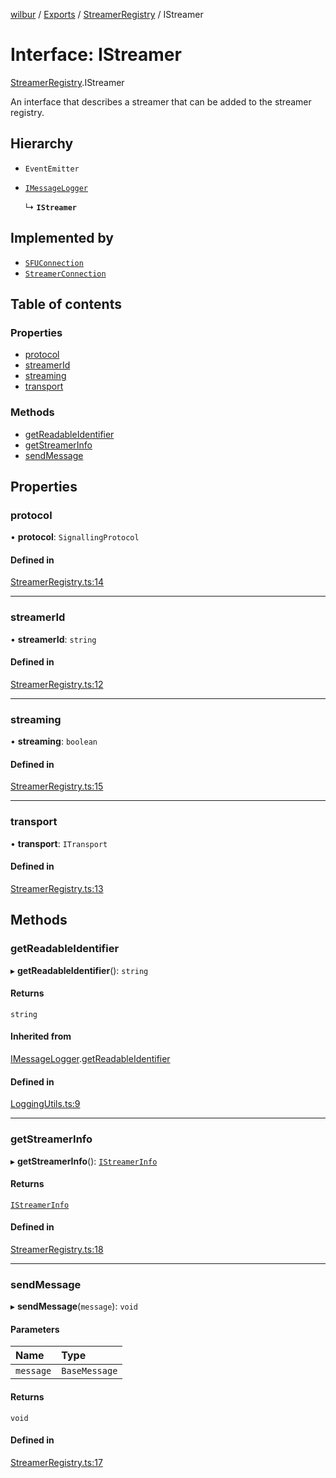 [wilbur](../README.md) / [Exports](../modules.md) / [StreamerRegistry](../modules/StreamerRegistry.md) / IStreamer

# Interface: IStreamer

[StreamerRegistry](../modules/StreamerRegistry.md).IStreamer

An interface that describes a streamer that can be added to the
streamer registry.

## Hierarchy

- `EventEmitter`

- [`IMessageLogger`](LoggingUtils.IMessageLogger.md)

  ↳ **`IStreamer`**

## Implemented by

- [`SFUConnection`](../classes/SFUConnection.SFUConnection.md)
- [`StreamerConnection`](../classes/StreamerConnection.StreamerConnection.md)

## Table of contents

### Properties

- [protocol](StreamerRegistry.IStreamer.md#protocol)
- [streamerId](StreamerRegistry.IStreamer.md#streamerid)
- [streaming](StreamerRegistry.IStreamer.md#streaming)
- [transport](StreamerRegistry.IStreamer.md#transport)

### Methods

- [getReadableIdentifier](StreamerRegistry.IStreamer.md#getreadableidentifier)
- [getStreamerInfo](StreamerRegistry.IStreamer.md#getstreamerinfo)
- [sendMessage](StreamerRegistry.IStreamer.md#sendmessage)

## Properties

### protocol

• **protocol**: `SignallingProtocol`

#### Defined in

[StreamerRegistry.ts:14](https://github.com/mcottontensor/PixelStreamingInfrastructure/blob/32068e1/new_cirrus/src/StreamerRegistry.ts#L14)

___

### streamerId

• **streamerId**: `string`

#### Defined in

[StreamerRegistry.ts:12](https://github.com/mcottontensor/PixelStreamingInfrastructure/blob/32068e1/new_cirrus/src/StreamerRegistry.ts#L12)

___

### streaming

• **streaming**: `boolean`

#### Defined in

[StreamerRegistry.ts:15](https://github.com/mcottontensor/PixelStreamingInfrastructure/blob/32068e1/new_cirrus/src/StreamerRegistry.ts#L15)

___

### transport

• **transport**: `ITransport`

#### Defined in

[StreamerRegistry.ts:13](https://github.com/mcottontensor/PixelStreamingInfrastructure/blob/32068e1/new_cirrus/src/StreamerRegistry.ts#L13)

## Methods

### getReadableIdentifier

▸ **getReadableIdentifier**(): `string`

#### Returns

`string`

#### Inherited from

[IMessageLogger](LoggingUtils.IMessageLogger.md).[getReadableIdentifier](LoggingUtils.IMessageLogger.md#getreadableidentifier)

#### Defined in

[LoggingUtils.ts:9](https://github.com/mcottontensor/PixelStreamingInfrastructure/blob/32068e1/new_cirrus/src/LoggingUtils.ts#L9)

___

### getStreamerInfo

▸ **getStreamerInfo**(): [`IStreamerInfo`](StreamerRegistry.IStreamerInfo.md)

#### Returns

[`IStreamerInfo`](StreamerRegistry.IStreamerInfo.md)

#### Defined in

[StreamerRegistry.ts:18](https://github.com/mcottontensor/PixelStreamingInfrastructure/blob/32068e1/new_cirrus/src/StreamerRegistry.ts#L18)

___

### sendMessage

▸ **sendMessage**(`message`): `void`

#### Parameters

| Name | Type |
| :------ | :------ |
| `message` | `BaseMessage` |

#### Returns

`void`

#### Defined in

[StreamerRegistry.ts:17](https://github.com/mcottontensor/PixelStreamingInfrastructure/blob/32068e1/new_cirrus/src/StreamerRegistry.ts#L17)

